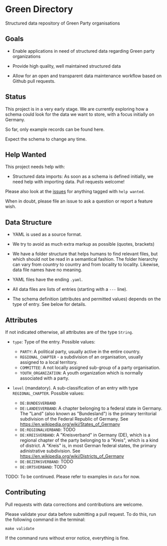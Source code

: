 # Green Directory

Structured data repository of Green Party organisations

## Goals

- Enable applications in need of structured data regarding
  Green party organizations

- Provide high quality, well maintained structured data

- Allow for an open and transparent data maintenance workflow
  based on Github pull requests.

## Status

This project is in a very early stage. We are currently exploring
how a schema could look for the data we want to store, with a focus
initially on Germany.

So far, only example records can be found here.

Expect the schema to change any time.

## Help Wanted

This project needs help with:

- Structured data imports: As soon as a schema is defined initially,
  we need help with importing data. Pull requests welcome!

Please also look at the [issues](https://github.com/netzbegruenung/green-directory/issues)
for anything tagged with `help wanted`.

When in doubt, please file an issue to ask a question or report
a feature wish.

## Data Structure

- YAML is used as a source format.

- We try to avoid as much extra markup as possible (quotes, brackets)

- We have a folder structure that helps humans to find relevant files,
  but which should not be read in a semantical fashion. The folder hierarchy
  can vary from country to country and from locality to locality.
  Likewise, data file names have no meaning.

- YAML files have the ending `.yaml`.

- All data files are lists of entries (starting with a `---` line).

- The schema definition (attributes and permitted values) depends on the
  type of entry. See below for details.

## Attributes

If not indicated otherwise, all attributes are of the type `String`.

- `type`: Type of the entry. Possible values:
  - `PARTY`: A political party, usually active in the entire country.
  - `REGIONAL_CHAPTER` - a subdivision of an organisation, usually
    assigned to a local territory.
  - `COMMITTEE`: A not locally assigned sub-group of a party
    organisation.
  - `YOUTH_ORGANIZATION`: A youth organization which is normally associated
    with a party.

- `level` (mandatory). A sub-classification of an entry with type `REGIONAL_CHAPTER`. Possible values:
  - `DE:BUNDESVERBAND` 
  - `DE:LANDESVERBAND`: A chapter belonging to a federal state in Germany. The
    "Land" (also known as "Bundesland") is the primary territorial subdivision
    of the Federal Republic of Germany. See https://en.wikipedia.org/wiki/States_of_Germany
  - `DE:REGIONALVERBAND`: TODO
  - `DE:KREISVERBAND`: A "Kreisverband" in Germany (DE), which is a regional
    chapter of the party belonging to a "Kreis", which is a kind of district.
    A "Kreis" is, in most German federal states, the primary adinistrative
    subdivision. See https://en.wikipedia.org/wiki/Districts_of_Germany
  - `DE:BEZIRKSVERBAND`: TODO
  - `DE:ORTSVERBAND`: TODO

TODO: To be continued. Please refer to examples in `data` for now.

## Contributing

Pull requests with data corrections and contributions are welcome.

Please validate your data before submitting a pull request. To do this, run
the following command in the terminal:

```
make validate
```

If the command runs without error notice, everything is fine.
